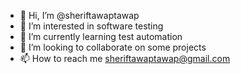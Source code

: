 - 👋 Hi, I’m @sheriftawaptawap
- 👀 I’m interested in software testing
- 🌱 I’m currently learning test automation
- 💞️ I’m looking to collaborate on some projects
- 📫 How to reach me sheriftawaptawap@gmail.com

<!---
sheriftawaptawap/sheriftawaptawap is a ✨ special ✨ repository because its `README.md` (this file) appears on your GitHub profile.
You can click the Preview link to take a look at your changes.
--->

